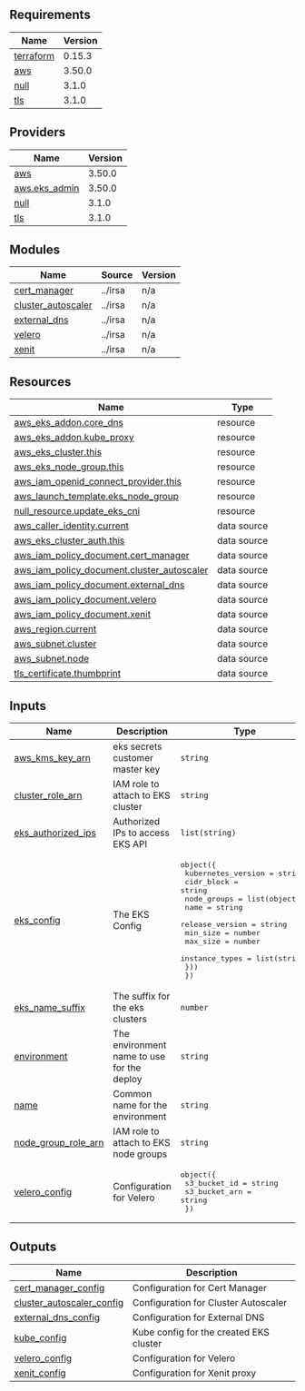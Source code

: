 ## Requirements

| Name | Version |
|------|---------|
| <a name="requirement_terraform"></a> [terraform](#requirement\_terraform) | 0.15.3 |
| <a name="requirement_aws"></a> [aws](#requirement\_aws) | 3.50.0 |
| <a name="requirement_null"></a> [null](#requirement\_null) | 3.1.0 |
| <a name="requirement_tls"></a> [tls](#requirement\_tls) | 3.1.0 |

## Providers

| Name | Version |
|------|---------|
| <a name="provider_aws"></a> [aws](#provider\_aws) | 3.50.0 |
| <a name="provider_aws.eks_admin"></a> [aws.eks\_admin](#provider\_aws.eks\_admin) | 3.50.0 |
| <a name="provider_null"></a> [null](#provider\_null) | 3.1.0 |
| <a name="provider_tls"></a> [tls](#provider\_tls) | 3.1.0 |

## Modules

| Name | Source | Version |
|------|--------|---------|
| <a name="module_cert_manager"></a> [cert\_manager](#module\_cert\_manager) | ../irsa | n/a |
| <a name="module_cluster_autoscaler"></a> [cluster\_autoscaler](#module\_cluster\_autoscaler) | ../irsa | n/a |
| <a name="module_external_dns"></a> [external\_dns](#module\_external\_dns) | ../irsa | n/a |
| <a name="module_velero"></a> [velero](#module\_velero) | ../irsa | n/a |
| <a name="module_xenit"></a> [xenit](#module\_xenit) | ../irsa | n/a |

## Resources

| Name | Type |
|------|------|
| [aws_eks_addon.core_dns](https://registry.terraform.io/providers/hashicorp/aws/3.50.0/docs/resources/eks_addon) | resource |
| [aws_eks_addon.kube_proxy](https://registry.terraform.io/providers/hashicorp/aws/3.50.0/docs/resources/eks_addon) | resource |
| [aws_eks_cluster.this](https://registry.terraform.io/providers/hashicorp/aws/3.50.0/docs/resources/eks_cluster) | resource |
| [aws_eks_node_group.this](https://registry.terraform.io/providers/hashicorp/aws/3.50.0/docs/resources/eks_node_group) | resource |
| [aws_iam_openid_connect_provider.this](https://registry.terraform.io/providers/hashicorp/aws/3.50.0/docs/resources/iam_openid_connect_provider) | resource |
| [aws_launch_template.eks_node_group](https://registry.terraform.io/providers/hashicorp/aws/3.50.0/docs/resources/launch_template) | resource |
| [null_resource.update_eks_cni](https://registry.terraform.io/providers/hashicorp/null/3.1.0/docs/resources/resource) | resource |
| [aws_caller_identity.current](https://registry.terraform.io/providers/hashicorp/aws/3.50.0/docs/data-sources/caller_identity) | data source |
| [aws_eks_cluster_auth.this](https://registry.terraform.io/providers/hashicorp/aws/3.50.0/docs/data-sources/eks_cluster_auth) | data source |
| [aws_iam_policy_document.cert_manager](https://registry.terraform.io/providers/hashicorp/aws/3.50.0/docs/data-sources/iam_policy_document) | data source |
| [aws_iam_policy_document.cluster_autoscaler](https://registry.terraform.io/providers/hashicorp/aws/3.50.0/docs/data-sources/iam_policy_document) | data source |
| [aws_iam_policy_document.external_dns](https://registry.terraform.io/providers/hashicorp/aws/3.50.0/docs/data-sources/iam_policy_document) | data source |
| [aws_iam_policy_document.velero](https://registry.terraform.io/providers/hashicorp/aws/3.50.0/docs/data-sources/iam_policy_document) | data source |
| [aws_iam_policy_document.xenit](https://registry.terraform.io/providers/hashicorp/aws/3.50.0/docs/data-sources/iam_policy_document) | data source |
| [aws_region.current](https://registry.terraform.io/providers/hashicorp/aws/3.50.0/docs/data-sources/region) | data source |
| [aws_subnet.cluster](https://registry.terraform.io/providers/hashicorp/aws/3.50.0/docs/data-sources/subnet) | data source |
| [aws_subnet.node](https://registry.terraform.io/providers/hashicorp/aws/3.50.0/docs/data-sources/subnet) | data source |
| [tls_certificate.thumbprint](https://registry.terraform.io/providers/hashicorp/tls/3.1.0/docs/data-sources/certificate) | data source |

## Inputs

| Name | Description | Type | Default | Required |
|------|-------------|------|---------|:--------:|
| <a name="input_aws_kms_key_arn"></a> [aws\_kms\_key\_arn](#input\_aws\_kms\_key\_arn) | eks secrets customer master key | `string` | n/a | yes |
| <a name="input_cluster_role_arn"></a> [cluster\_role\_arn](#input\_cluster\_role\_arn) | IAM role to attach to EKS cluster | `string` | n/a | yes |
| <a name="input_eks_authorized_ips"></a> [eks\_authorized\_ips](#input\_eks\_authorized\_ips) | Authorized IPs to access EKS API | `list(string)` | n/a | yes |
| <a name="input_eks_config"></a> [eks\_config](#input\_eks\_config) | The EKS Config | <pre>object({<br>    kubernetes_version = string<br>    cidr_block         = string<br>    node_groups = list(object({<br>      name            = string<br>      release_version = string<br>      min_size        = number<br>      max_size        = number<br>      instance_types  = list(string)<br>    }))<br>  })</pre> | n/a | yes |
| <a name="input_eks_name_suffix"></a> [eks\_name\_suffix](#input\_eks\_name\_suffix) | The suffix for the eks clusters | `number` | `1` | no |
| <a name="input_environment"></a> [environment](#input\_environment) | The environment name to use for the deploy | `string` | n/a | yes |
| <a name="input_name"></a> [name](#input\_name) | Common name for the environment | `string` | n/a | yes |
| <a name="input_node_group_role_arn"></a> [node\_group\_role\_arn](#input\_node\_group\_role\_arn) | IAM role to attach to EKS node groups | `string` | n/a | yes |
| <a name="input_velero_config"></a> [velero\_config](#input\_velero\_config) | Configuration for Velero | <pre>object({<br>    s3_bucket_id  = string<br>    s3_bucket_arn = string<br>  })</pre> | n/a | yes |

## Outputs

| Name | Description |
|------|-------------|
| <a name="output_cert_manager_config"></a> [cert\_manager\_config](#output\_cert\_manager\_config) | Configuration for Cert Manager |
| <a name="output_cluster_autoscaler_config"></a> [cluster\_autoscaler\_config](#output\_cluster\_autoscaler\_config) | Configuration for Cluster Autoscaler |
| <a name="output_external_dns_config"></a> [external\_dns\_config](#output\_external\_dns\_config) | Configuration for External DNS |
| <a name="output_kube_config"></a> [kube\_config](#output\_kube\_config) | Kube config for the created EKS cluster |
| <a name="output_velero_config"></a> [velero\_config](#output\_velero\_config) | Configuration for Velero |
| <a name="output_xenit_config"></a> [xenit\_config](#output\_xenit\_config) | Configuration for Xenit proxy |
